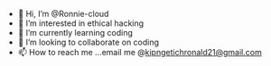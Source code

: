 - 👋 Hi, I’m @Ronnie-cloud
- 👀 I’m interested in ethical hacking
- 🌱 I’m currently learning coding
- 💞️ I’m looking to collaborate on coding
- 📫 How to reach me ...email me @kipngetichronald21@gmail.com

<!---
Ronnie-cloud/Ronnie-cloud is a ✨ special ✨ repository because its `README.md` (this file) appears on your GitHub profile.
You can click the Preview link to take a look at your changes.
--->
